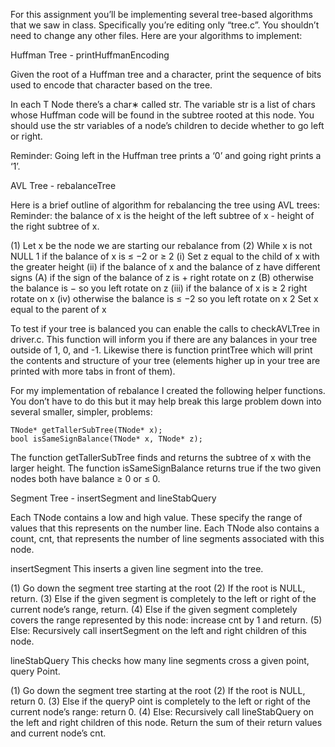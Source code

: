 For this assignment you’ll be implementing several tree-based algorithms that we saw in
class. Specifically you’re editing only “tree.c”. You shouldn’t need to change any other files.
Here are your algorithms to implement:

Huffman Tree - printHuffmanEncoding

Given the root of a Huffman tree and a character, print the sequence of bits used to encode
that character based on the tree.

In each T Node there’s a char∗ called str. The variable str is a list of chars whose Huffman
code will be found in the subtree rooted at this node. You should use the str variables of a
node’s children to decide whether to go left or right.

Reminder: Going left in the Huffman tree prints a ‘0’ and going right prints a ‘1’.

AVL Tree - rebalanceTree

Here is a brief outline of algorithm for rebalancing the tree using AVL trees:
Reminder: the balance of x is the height of the left subtree of x - height of the right subtree
of x.

(1) Let x be the node we are starting our rebalance from
(2) While x is not NULL
    1 if the balance of x is ≤ −2 or ≥ 2
       (i) Set z equal to the child of x with the greater height
      (ii) if the balance of x and the balance of z have different signs
            (A) if the sign of the balance of z is + right rotate on z
            (B) otherwise the balance is − so you left rotate on z
     (iii) if the balance of x is ≥ 2 right rotate on x
      (iv) otherwise the balance is ≤ −2 so you left rotate on x
   2 Set x equal to the parent of x
   
To test if your tree is balanced you can enable the calls to checkAVLTree in driver.c. This
function will inform you if there are any balances in your tree outside of 1, 0, and -1. Likewise
there is function printTree which will print the contents and structure of your tree (elements
higher up in your tree are printed with more tabs in front of them).

For my implementation of rebalance I created the following helper functions. You don’t have
to do this but it may help break this large problem down into several smaller, simpler,
problems:

    TNode* getTallerSubTree(TNode* x);
    bool isSameSignBalance(TNode* x, TNode* z);
    
The function getTallerSubTree finds and returns the subtree of x with the larger height. The
function isSameSignBalance returns true if the two given nodes both have balance ≥ 0 or ≤ 0.

Segment Tree - insertSegment and lineStabQuery

Each TNode contains a low and high value. These specify the range of values that this
represents on the number line. Each TNode also contains a count, cnt, that represents the
number of line segments associated with this node.

insertSegment This inserts a given line segment into the tree.

(1) Go down the segment tree starting at the root
(2) If the root is NULL, return.
(3) Else if the given segment is completely to the left or right of the current node’s range,
return.
(4) Else if the given segment completely covers the range represented by this node: increase
cnt by 1 and return.
(5) Else: Recursively call insertSegment on the left and right children of this node.

lineStabQuery This checks how many line segments cross a given point, query Point.

(1) Go down the segment tree starting at the root
(2) If the root is NULL, return 0.
(3) Else if the queryP oint is completely to the left or right of the current node’s range:
return 0.
(4) Else: Recursively call lineStabQuery on the left and right children of this node. Return
the sum of their return values and current node’s cnt.


